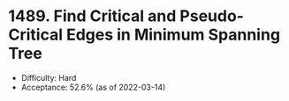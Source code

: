 # 1489. Find Critical and Pseudo-Critical Edges in Minimum Spanning Tree
- Difficulty: Hard
- Acceptance: 52.6% (as of 2022-03-14)
